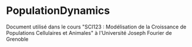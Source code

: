 # PopulationDynamics
Document utilisé dans le cours "SCI123 : Modélisation de la Croissance de Populations Cellulaires et Animales" à l'Université Joseph Fourier de Grenoble
